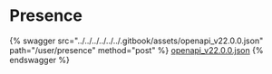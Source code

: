# Presence

{% swagger src="../../../../../../.gitbook/assets/openapi_v22.0.0.json" path="/user/presence" method="post" %}
[openapi_v22.0.0.json](../../../../../../.gitbook/assets/openapi_v22.0.0.json)
{% endswagger %}
